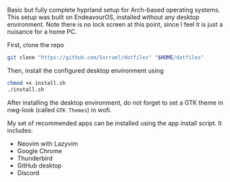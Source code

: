 Basic but fully complete hyprland setup for Arch-based operating systems. This setup was built on EndeavourOS, installed without any desktop environment. Note there is no lock screen at this point, since I feel it is just a nuisance for a home PC.

First, clone the repo
```bash
git clone "https://github.com/Surrael/dotfiles" "$HOME/dotfiles"
```

Then, install the configured desktop environment using

```bash 
chmod +x install.sh
./install.sh
```

After installing the desktop environment, do not forget to set a GTK theme in nwg-look (called `GTK Themes`) in wofi.

My set of recommended apps can be installed using the app install script. It includes:
* Neovim with Lazyvim
* Google Chrome
* Thunderbird
* GitHub desktop
* Discord

